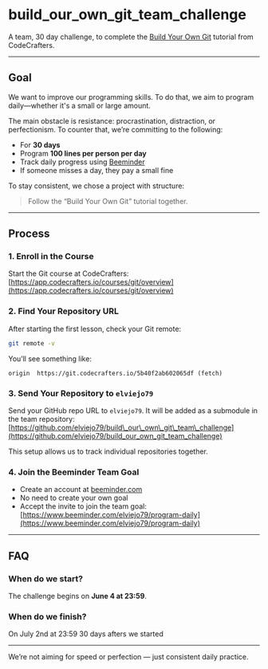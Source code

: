 # build_our_own_git_team_challenge

A team, 30 day challenge, to complete the [Build Your Own Git](https://app.codecrafters.io/courses/git/overview) tutorial from CodeCrafters.

---

## Goal

We want to improve our programming skills. To do that, we aim to program daily—whether it's a small or large amount.

The main obstacle is resistance: procrastination, distraction, or perfectionism.
To counter that, we’re committing to the following:

- For **30 days**
- Program **100 lines per person per day**
- Track daily progress using [Beeminder](https://www.beeminder.com)
- If someone misses a day, they pay a small fine

To stay consistent, we chose a project with structure:
> Follow the “Build Your Own Git” tutorial together.

---

## Process

### 1. Enroll in the Course
Start the Git course at CodeCrafters:
[https://app.codecrafters.io/courses/git/overview](https://app.codecrafters.io/courses/git/overview)

### 2. Find Your Repository URL
After starting the first lesson, check your Git remote:

```bash
git remote -v
````

You’ll see something like:

```
origin	https://git.codecrafters.io/5b40f2ab602065df (fetch)
```

### 3. Send Your Repository to `elviejo79`

Send your GitHub repo URL to `elviejo79`. It will be added as a submodule in the team repository:
[https://github.com/elviejo79/build\_our\_own\_git\_team\_challenge](https://github.com/elviejo79/build_our_own_git_team_challenge)

This setup allows us to track individual repositories together.

### 4. Join the Beeminder Team Goal

* Create an account at [beeminder.com](https://www.beeminder.com)
* No need to create your own goal
* Accept the invite to join the team goal:
  [https://www.beeminder.com/elviejo79/program-daily](https://www.beeminder.com/elviejo79/program-daily)

---

## FAQ

### When do we start?

The challenge begins on **June 4 at 23:59**.

### When do we finish?

On July 2nd at 23:59
30 days afters we started

---

We’re not aiming for speed or perfection — just consistent daily practice.
